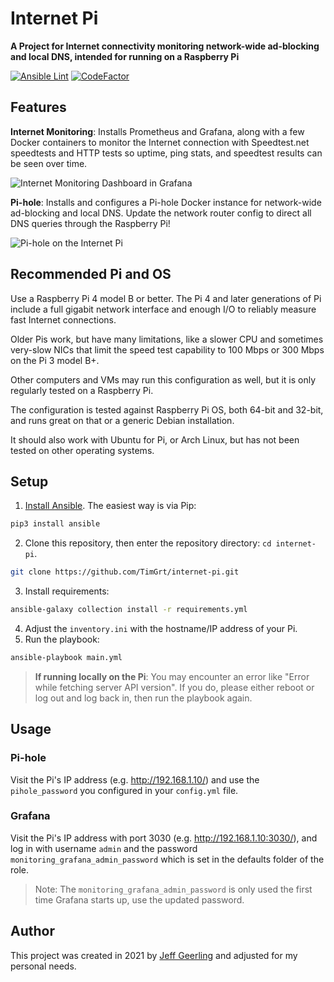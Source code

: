 # Internet Pi

**A Project for Internet connectivity monitoring network-wide ad-blocking and local DNS, intended for running on a Raspberry Pi**

[![Ansible Lint](https://github.com/TimGrt/internet-pi/actions/workflows/ci.yml/badge.svg)](https://github.com/TimGrt/internet-pi/actions/workflows/ci.yml) [![CodeFactor](https://www.codefactor.io/repository/github/timgrt/internet-pi/badge)](https://www.codefactor.io/repository/github/timgrt/internet-pi)
## Features

**Internet Monitoring**: Installs Prometheus and Grafana, along with a few Docker containers to monitor the Internet connection with Speedtest.net speedtests and HTTP tests so uptime, ping stats, and speedtest results can be seen over time.

![Internet Monitoring Dashboard in Grafana](/images/internet-monitoring.png)

**Pi-hole**: Installs and configures a Pi-hole Docker instance for network-wide ad-blocking and local DNS. Update the network router config to direct all DNS queries through the Raspberry Pi!

![Pi-hole on the Internet Pi](/images/pi-hole.png)

## Recommended Pi and OS

Use a Raspberry Pi 4 model B or better. The Pi 4 and later generations of Pi include a full gigabit network interface and enough I/O to reliably measure fast Internet connections.

Older Pis work, but have many limitations, like a slower CPU and sometimes very-slow NICs that limit the speed test capability to 100 Mbps or 300 Mbps on the Pi 3 model B+.

Other computers and VMs may run this configuration as well, but it is only regularly tested on a Raspberry Pi.

The configuration is tested against Raspberry Pi OS, both 64-bit and 32-bit, and runs great on that or a generic Debian installation.

It should also work with Ubuntu for Pi, or Arch Linux, but has not been tested on other operating systems.

## Setup

1. [Install Ansible](https://docs.ansible.com/ansible/latest/installation_guide/intro_installation.html). The easiest way is via Pip:
```bash
pip3 install ansible
```
2. Clone this repository, then enter the repository directory: `cd internet-pi`.
```bash
git clone https://github.com/TimGrt/internet-pi.git
```
3. Install requirements:
```bash
ansible-galaxy collection install -r requirements.yml
```
4. Adjust the `inventory.ini` with the hostname/IP address of your Pi.
5. Run the playbook:
```bash
ansible-playbook main.yml
```

> **If running locally on the Pi**: You may encounter an error like "Error while fetching server API version". If you do, please either reboot or log out and log back in, then run the playbook again.

## Usage

### Pi-hole

Visit the Pi's IP address (e.g. http://192.168.1.10/) and use the `pihole_password` you configured in your `config.yml` file.

### Grafana

Visit the Pi's IP address with port 3030 (e.g. http://192.168.1.10:3030/), and log in with username `admin` and the password `monitoring_grafana_admin_password` which is set in the defaults folder of the role.

> Note: The `monitoring_grafana_admin_password` is only used the first time Grafana starts up, use the updated password.


## Author

This project was created in 2021 by [Jeff Geerling](https://www.jeffgeerling.com/) and adjusted for my personal needs.  
